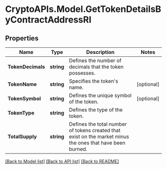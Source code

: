 # CryptoAPIs.Model.GetTokenDetailsByContractAddressRI

## Properties

Name | Type | Description | Notes
------------ | ------------- | ------------- | -------------
**TokenDecimals** | **string** | Defines the number of decimals that the token possesses. | 
**TokenName** | **string** | Specifies the token&#39;s name. | [optional] 
**TokenSymbol** | **string** | Defines the unique symbol of the token. | [optional] 
**TokenType** | **string** | Defines the type of the token. | 
**TotalSupply** | **string** | Defines the total number of tokens created that exist on the market minus the ones that have been burned. | 

[[Back to Model list]](../README.md#documentation-for-models) [[Back to API list]](../README.md#documentation-for-api-endpoints) [[Back to README]](../README.md)

